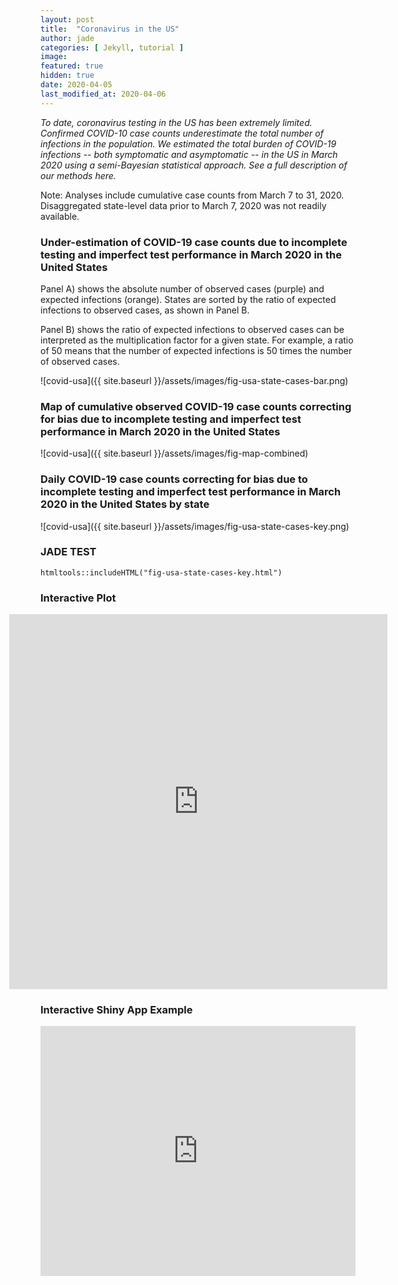 ```yaml
---
layout: post
title:  "Coronavirus in the US"
author: jade
categories: [ Jekyll, tutorial ]
image: 
featured: true
hidden: true
date: 2020-04-05
last_modified_at: 2020-04-06
---
```


_To date, coronavirus testing in the US has been extremely limited. Confirmed COVID-10 case counts underestimate the total number of infections in the population. We estimated the total burden of COVID-19 infections -- both symptomatic and asymptomatic -- in the US in March 2020 using a semi-Bayesian statistical approach. See a full description of our methods here._

Note: Analyses include cumulative case counts from March 7 to 31, 2020. Disaggregated state-level data prior to March 7, 2020 was not readily available. 

### Under-estimation of COVID-19 case counts due to incomplete testing and imperfect test performance in March 2020 in the United States

Panel A) shows the absolute number of observed cases (purple) and expected infections (orange). States are sorted by the ratio of expected infections to observed cases, as shown in Panel B. 

Panel B) shows the ratio of expected infections to observed cases can be interpreted as the multiplication factor for a given state. For example, a ratio of 50 means that the number of expected infections is 50 times the number of observed cases. 

![covid-usa]({{ site.baseurl }}/assets/images/fig-usa-state-cases-bar.png)

### Map of cumulative observed COVID-19 case counts correcting for bias due to incomplete testing and imperfect test performance in March 2020 in the United States 


![covid-usa]({{ site.baseurl }}/assets/images/fig-map-combined)


### Daily COVID-19 case counts correcting for bias due to incomplete testing and imperfect test performance in March 2020 in the United States by state


![covid-usa]({{ site.baseurl }}/assets/images/fig-usa-state-cases-key.png)


### JADE TEST

```{r, echo=FALSE}
htmltools::includeHTML("fig-usa-state-cases-key.html")
```


### Interactive Plot

<!-- <div>
    <a href="https://plotly.com/~nnpok/1/?share_key=hGKVvMJQcR6wxIWTNVul0i" target="_blank" title="fig-usa-state-cases-key" style="display: block; text-align: center;"><img src="https://plotly.com/~nnpok/1.png?share_key=hGKVvMJQcR6wxIWTNVul0i" alt="fig-usa-state-cases-key" style="max-width: 100%;width: 600px;"  width="600" onerror="this.onerror=null;this.src='https://plotly.com/404.png';" /></a>
    <script data-plotly="nnpok:1" sharekey-plotly="hGKVvMJQcR6wxIWTNVul0i&link=false" src="https://plotly.com/embed.js" async></script>
</div> -->

<!-- <div style="width:120%; margin-left:-10%;">
	<iframe src="http://127.0.0.1:4000/stats/fig-usa-state-cases-key.html" style="max-width:100%; width:100%; height: 600px; border-width: 0px;"></iframe>
</div> -->

<div style="width:120%; margin-left:-10%;">
	<iframe src="https://covid19epi.github.io/stats/fig-usa-state-cases-key.html" style="max-width:100%; width:100%; height: 600px; border-width: 0px;"></iframe>
</div>

### Interactive Shiny App Example

<iframe src="https://nnpok.shinyapps.io/grading-app/" width="100%" height="400px" style="border-width: 0px;"></iframe>








